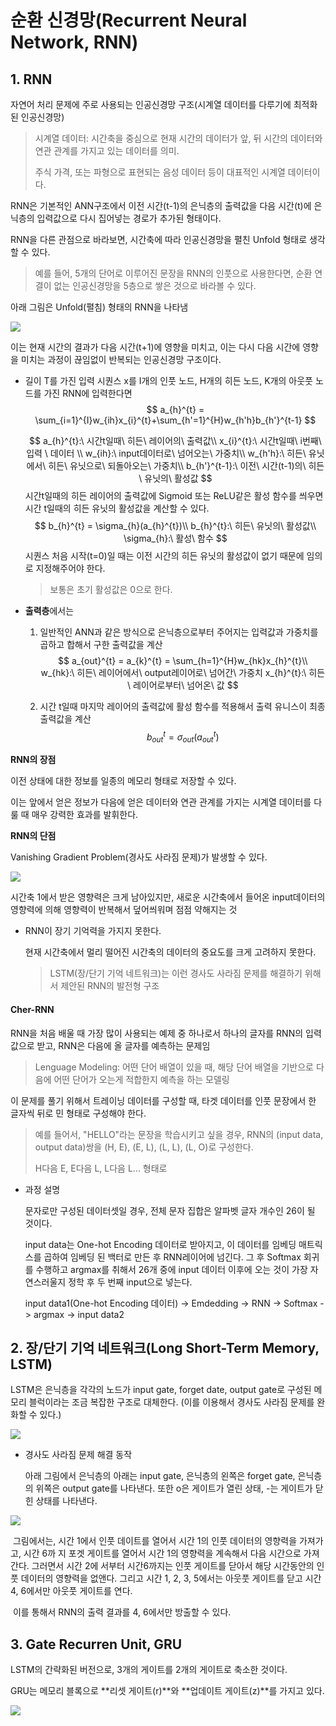 # 순환 신경망(Recurrent Neural Network, RNN)

## 1. RNN

자연어 처리 문제에 주로 사용되는 인공신경망 구조(시계열 데이터를 다루기에 최적화된 인공신경망)

> 시계열 데이터: 시간축을 중심으로 현재 시간의 데이터가 앞, 뒤 시간의 데이터와 연관 관계를 가지고 있는 데이터를 의미. 
>
> 주식 가격, 또는 파형으로 표현되는 음성 데이터 등이 대표적인 시계열 데이터이다.

RNN은 기본적인 ANN구조에서 이전 시간(t-1)의 은닉층의 출력값을 다음 시간(t)에 은닉층의 입력값으로 다시 집어넣는 경로가 추가된 형태이다.

RNN을 다른 관점으로 바라보면, 시간축에 따라 인공신경망을 펼친 Unfold 형태로 생각할 수 있다.

> 예를 들어, 5개의 단어로 이루어진 문장을 RNN의 인풋으로 사용한다면, 순환 연결이 없는 인공신경망을 5층으로 쌓은 것으로 바라볼 수 있다.

아래 그림은 Unfold(펼침) 형태의 RNN을 나타냄

![](https://mblogthumb-phinf.pstatic.net/MjAxODAxMThfMjM3/MDAxNTE2Mjc0MzUwNjEw.lLbS6oEbl99TsYt8QZjnZqNMR8VsbdkGbhOfC9Vc4iwg.Fr9keq2hMYz_dSZECHCaz-n6-OuwS5rDxObCq_7RHwkg.PNG.jaeyoon_95/image.png?type=w800)

이는 현재 시간의 결과가 다음 시간(t+1)에 영향을 미치고, 이는 다시 다음 시간에 영향을 미치는 과정이 끊임없이 반복되는 인공신경망 구조이다.

- 길이 T를 가진 입력 시퀀스 x를 I개의 인풋 노드, H개의 히든 노드, K개의 아웃풋 노드를 가진  RNN에 입력한다면 
  $$
  a_{h}^{t} = \sum_{i=1}^{I}w_{ih}x_{i}^{t}+\sum_{h'=1}^{H}w_{h'h}b_{h'}^{t-1}
  $$
  
  $$
  a_{h}^{t}:\ 시간t일때\ 히든\ 레이어의\ 출력값\\
  x_{i}^{t}:\ 시간t일때\ i번째\ 입력 \ 데이터 \\
  w_{ih}:\ input데이터로\ 넘어오는\ 가중치\\
  w_{h'h}:\ 히든\ 유닛에서\ 히든\ 유닛으로\ 되돌아오는\ 가중치\\
  b_{h'}^{t-1}:\ 이전\ 시간(t-1)의\ 히든\ 유닛의\ 활성값
  $$
  시간t일때의 히든 레이어의 출력값에 Sigmoid 또는 ReLU같은 활성 함수를 씌우면 시간 t일때의 히든 유닛의 활성값을 계산할 수 있다.
  $$
  b_{h}^{t} = \sigma_{h}(a_{h}^{t})\\
  b_{h}^{t}:\ 히든\ 유닛의\ 활성값\\
  \sigma_{h}:\ 활성\ 함수
  $$
  시퀀스 처음 시작(t=0)일 때는 이전 시간의 히든 유닛의 활성값이 없기 때문에 임의로 지정해주어야 한다.

  > 보통은 초기 활성값은 0으로 한다.

- **출력층**에서는 

  1. 일반적인 ANN과 같은 방식으로 은닉층으로부터 주어지는 입력값과 가중치를 곱하고 합해서 구한 출력값을 계산
     $$
     a_{out}^{t} = a_{k}^{t} = \sum_{h=1}^{H}w_{hk}x_{h}^{t}\\
     w_{hk}:\ 히든\ 레이어에서\ output레이어로\ 넘어간\ 가중치
     x_{h}^{t}:\ 히든\ 레이어로부터\ 넘어온\ 값
     $$

  2. 시간 t일때 마지막 레이어의 출력값에 활성 함수를 적용해서 출력 유니스이 최종 출력값을 계산
     $$
     b_{out}^{t} = \sigma_{out}(a_{out}^{t})
     $$

**RNN의 장점**

이전 상태에 대한 정보를 일종의 메모리 형태로 저장할 수 있다.

이는 앞에서 얻은 정보가 다음에 얻은 데이터와 연관 관계를 가지는 시계열 데이터를 다룰 때 매우 강력한 효과를 발휘한다.

**RNN의 단점**

Vanishing Gradient Problem(경사도 사라짐 문제)가 발생할 수 있다.

![](https://encrypted-tbn0.gstatic.com/images?q=tbn:ANd9GcSsZD1lr3mkJp7ioA758ZQNIqsHz11E5njHHw&usqp=CAU)

시간축 1에서 받은 영향력은 크게 남아있지만, 새로운 시간축에서 들어온 input데이터의 영향력에 의해 영향력이 반복해서 덮어씌워며 점점 약해지는 것

- RNN이 장기 기억력을 가지지 못한다.

  현재 시간축에서 멀리 떨어진 시간축의 데이터의 중요도를 크게 고려하지 못한다.

  >  LSTM(장/단기 기억 네트워크)는 이런 경사도 사라짐 문제를 해결하기 위해서 제안된 RNN의 발전형 구조



#### Cher-RNN

RNN을 처음 배울 때 가장 많이 사용되는 예제 중 하나로서 하나의 글자를 RNN의 입력값으로 받고, RNN은 다음에 올 글자를 예측하는 문제임

> Lenguage Modeling: 어떤 단어 배열이 있을 때, 해당 단어 배열을 기반으로 다음에 어떤 단어가 오는게 적합한지 예측을 하는 모델링

이 문제를 풀기 위해서 트레이닝 데이터를 구성할 때,  타겟 데이터를 인풋 문장에서 한 글자씩 뒤로 민 형태로 구성해야 한다.

> 예를 들어서, "HELLO"라는 문장을 학습시키고 싶을 경우, RNN의 (input data, output data)쌍을 (H, E), (E, L), (L, L), (L, O)로 구성한다.
>
> H다음 E, E다음 L, L다음 L... 형태로

- 과정 설명

  문자로만 구성된 데이터셋일 경우, 전체 문자 집합은 알파벳 글자 개수인 26이 될 것이다.

  input data는 One-hot Encoding 데이터로 받아지고, 이 데이터를 임베딩 매트릭스를 곱하여 임베딩 된 백터로 만든 후 RNN레이어에 넘긴다. 그 후 Softmax 회귀를 수행하고  argmax를 취해서 26개 중에 input 데이터 이후에 오는 것이 가장 자연스러울지 정학 후 두 번째 input으로 넣는다.

  input data1(One-hot Encoding 데이터) -> Emdedding -> RNN -> Softmax -> argmax -> input data2

  



## 2. 장/단기 기억 네트워크(Long Short-Term Memory, LSTM)

LSTM은 은닉층을 각각의 노드가 input gate, forget date, output gate로 구성된 메모리 블럭이라는 조금 복잡한 구조로 대체한다. (이를 이용해서 경사도 사라짐 문제를 완화할 수 있다.)

![](https://kr.mathworks.com/help/deeplearning/ref/lstmgates.png)

- 경사도 사라짐 문제 해결 동작

  아래 그림에서 은닉층의 아래는 input gate, 은닉층의 왼쪽은 forget gate, 은닉층의 위쪽은 output gate를 나타낸다. 또한 o은 게이트가 열린 상태, -는 게이트가 닫힌 상태를 나타낸다.

![](https://lh3.googleusercontent.com/proxy/dmo-4IzICGsIfLHVMNp_ZP_M92LBwrr0OeGNarbY2WJm4Uh0L6bmn9JQF_LFFaZawmxV344oILGFyXGc_MnbXjbyDSO9c0jEyVz73lMJhGEnD3XN3hfD02mNl512O2YY8Dp99ufhLMfOZ1qKaXOsUQ)

​	그림에서는, 시간 1에서 인풋 데이트를 열어서 시간 1의 인풋 데이터의 영향력을 가져가고, 시간 6까	지 포겟 게이트를 열어서 시간 1의 영향력을 계속해서 다음 시간으로 가져간다. 그러면서 시간 2에	서부터 시간6까지는 인풋 게이트를 닫아서 해당 시간동안의 인풋 데이터의 영향력을 없앤다. 그리고	시간 1, 2, 3, 5에서는 아웃풋 게이트를 닫고 시간 4, 6에서만 아웃풋 게이트를 연다.

​	이를 통해서 RNN의 출력 결과를 4, 6에서만 방출할 수 있다.

### 

## 3. Gate Recurren Unit, GRU

LSTM의 간략화된 버전으로, 3개의 게이트를 2개의 게이트로 축소한 것이다.

GRU는 메모리 블록으로 **리셋 게이트(r)**와 **업데이트 게이트(z)**를 가지고 있다.

![](https://encrypted-tbn0.gstatic.com/images?q=tbn:ANd9GcQiYjHwgdH4fSrc7WsU-sP968fscHtRhwfhlQ&usqp=CAU)

